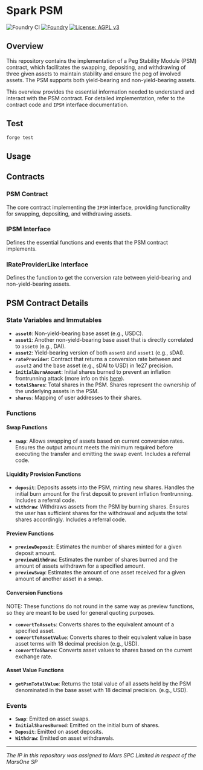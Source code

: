 # Spark PSM

![Foundry CI](https://github.com/mars-foundation/spark-psm/actions/workflows/ci.yml/badge.svg)
[![Foundry][foundry-badge]][foundry]
[![License: AGPL v3](https://img.shields.io/badge/License-AGPL%20v3-blue.svg)](https://github.com/mars-foundation/spark-psm/blob/master/LICENSE)

[foundry]: https://getfoundry.sh/
[foundry-badge]: https://img.shields.io/badge/Built%20with-Foundry-FFDB1C.svg

## Overview

This repository contains the implementation of a Peg Stability Module (PSM) contract, which facilitates the swapping, depositing, and withdrawing of three given assets to maintain stability and ensure the peg of involved assets. The PSM supports both yield-bearing and non-yield-bearing assets.

This overview provides the essential information needed to understand and interact with the PSM contract. For detailed implementation, refer to the contract code and `IPSM` interface documentation.

## Test

```bash
forge test
```
## Usage

## Contracts

### PSM Contract

The core contract implementing the `IPSM` interface, providing functionality for swapping, depositing, and withdrawing assets.

### IPSM Interface

Defines the essential functions and events that the PSM contract implements.

### IRateProviderLike Interface

Defines the function to get the conversion rate between yield-bearing and non-yield-bearing assets.

## PSM Contract Details

### State Variables and Immutables

- **`asset0`**: Non-yield-bearing base asset (e.g., USDC).
- **`asset1`**: Another non-yield-bearing base asset that is directly correlated to `asset0` (e.g., DAI).
- **`asset2`**: Yield-bearing version of both `asset0` and `asset1` (e.g., sDAI).
- **`rateProvider`**: Contract that returns a conversion rate between and `asset2` and the base asset (e.g., sDAI to USD) in 1e27 precision.
- **`initialBurnAmount`**: Initial shares burned to prevent an inflation frontrunning attack (more info on this [here](https://mixbytes.io/blog/overview-of-the-inflation-attack)).
- **`totalShares`**: Total shares in the PSM. Shares represent the ownership of the underlying assets in the PSM.
- **`shares`**: Mapping of user addresses to their shares.

### Functions

#### Swap Functions

- **`swap`**: Allows swapping of assets based on current conversion rates. Ensures the output amount meets the minimum required before executing the transfer and emitting the swap event. Includes a referral code.

#### Liquidity Provision Functions

- **`deposit`**: Deposits assets into the PSM, minting new shares. Handles the initial burn amount for the first deposit to prevent inflation frontrunning. Includes a referral code.
- **`withdraw`**: Withdraws assets from the PSM by burning shares. Ensures the user has sufficient shares for the withdrawal and adjusts the total shares accordingly. Includes a referral code.

#### Preview Functions

- **`previewDeposit`**: Estimates the number of shares minted for a given deposit amount.
- **`previewWithdraw`**: Estimates the number of shares burned and the amount of assets withdrawn for a specified amount.
- **`previewSwap`**: Estimates the amount of one asset received for a given amount of another asset in a swap.

#### Conversion Functions

NOTE: These functions do not round in the same way as preview functions, so they are meant to be used for general quoting purposes.

- **`convertToAssets`**: Converts shares to the equivalent amount of a specified asset.
- **`convertToAssetValue`**: Converts shares to their equivalent value in base asset terms with 18 decimal precision (e.g., USD).
- **`convertToShares`**: Converts asset values to shares based on the current exchange rate.

#### Asset Value Functions

- **`getPsmTotalValue`**: Returns the total value of all assets held by the PSM denominated in the base asset with 18 decimal precision. (e.g., USD).

### Events

- **`Swap`**: Emitted on asset swaps.
- **`InitialSharesBurned`**: Emitted on the initial burn of shares.
- **`Deposit`**: Emitted on asset deposits.
- **`Withdraw`**: Emitted on asset withdrawals.

***
*The IP in this repository was assigned to Mars SPC Limited in respect of the MarsOne SP*
